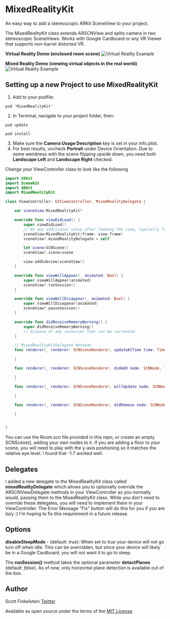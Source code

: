 #  MixedRealityKit

An easy way to add a stereoscopic ARKit SceneView to your project.

The MixedRealityKit class extends ARSCNView and splits camera in two stereoscopic SceneViews. Works with Google Cardboard or any VR Viewer that supports non-barrel distorted VR.

**Virtual Reality Demo (enclosed room scene)**
![Virtual Reality Example](demo1.gif)

**Mixed Reality Demo (viewing virtual objects in the real world)**
![Virtual Reality Example](demo2.gif)



## Setting up a new Project to use MixedRealityKit

1. Add to your podfile:

`pod 'MixedRealityKit'`

2. In Terminal, navigate to your project folder, then:

`pod update`

`pod install`


3. Make sure the **Camera Usage Description** key is set in your info.plist.
4. For best results, uncheck **Portrait** under Device Orientation. Due to some weirdness with the scene flipping upside down, you need both **Landscape Left** and **Landscape Right** checked.

Change your ViewController class to look like the following

```swift
import UIKit
import SceneKit
import ARKit
import MixedRealityKit

class ViewController: UIViewController, MixedRealityDelegate {

    var sceneView:MixedRealityKit?

    override func viewDidLoad() {
        super.viewDidLoad()
        // Do any additional setup after loading the view, typically from a nib.
        sceneView=MixedRealityKit(frame: view.frame)
        sceneView?.mixedRealityDelegate = self

        let scene=SCNScene()
        sceneView?.scene=scene

        view.addSubview(sceneView!)
    }

    override func viewWillAppear(_ animated: Bool) {
        super.viewWillAppear(animated)
        sceneView?.runSession()
    }

    override func viewWillDisappear(_ animated: Bool) {
        super.viewWillDisappear(animated)
        sceneView?.pauseSession()
    }

    override func didReceiveMemoryWarning() {
        super.didReceiveMemoryWarning()
        // Dispose of any resources that can be recreated.
    }

    // MixedRealityKitDelegate Methods
    func renderer(_ renderer: SCNSceneRenderer, updateAtTime time: TimeInterval) {

    }

    func renderer(_ renderer: SCNSceneRenderer, didAdd node: SCNNode, for anchor: ARAnchor) {

    }

    func renderer(_ renderer: SCNSceneRenderer, willUpdate node: SCNNode, for anchor: ARAnchor) {

    }

    func renderer(_ renderer: SCNSceneRenderer, didRemove node: SCNNode, for anchor: ARAnchor) {

    }


}


```

You can use the Room.scn file provided in this repo, or create an empty SCNScene(), adding your own nodes to it. If you are adding a floor to your scene, you will need to play with the y-axis positioning so it matches the relative eye level. I found that -1.7 worked well.

## Delegates

I added a new delegate to the MixedRealityKit class called **mixedRealityDelegate** which allows you to optionally override the ARSCNViewDelegate methods in your ViewController as you normally would, passing them to the MixedRealityKit class. While you don't need to override these delegates, you will need to implement them in your ViewController. The Error Message "Fix" button will do this for you if you are lazy :) I'm hoping to fix this requirement in a future release.


## Options

**disableSleepMode** - (default: _true_): When set to _true_ your device will not go turn off when idle. This can be overridden, but since your device will likely be in a Google Cardboard, you will not want it to go to sleep.

The **runSession()** method takes the optional parameter **detectPlanes** (default: _false_). As of now, only horizontal plane detection is available out of the box.


## Author
Scott Finkelstein [Twitter](https://twitter.com/sbf02)

Available as open source under the terms of the [MIT License](http://opensource.org/licenses/MIT).
